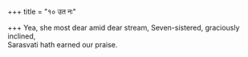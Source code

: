 +++
title = "१० उत नः"

+++
Yea, she most dear amid dear stream, Seven-sistered, graciously inclined,  
     Sarasvati hath earned our praise.